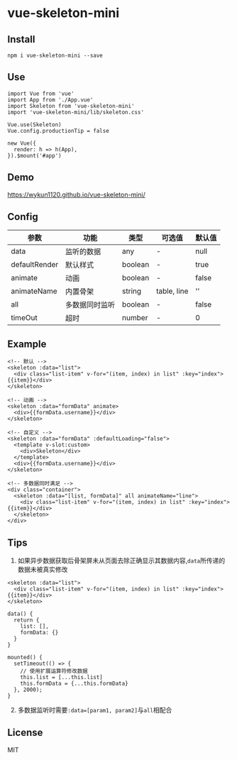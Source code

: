 # vue-skeleton-mini

## Install
```
npm i vue-skeleton-mini --save
```

## Use
```
import Vue from 'vue'
import App from './App.vue'
import Skeleton from 'vue-skeleton-mini'
import 'vue-skeleton-mini/lib/skeleton.css'

Vue.use(Skeleton)
Vue.config.productionTip = false

new Vue({
  render: h => h(App),
}).$mount('#app')
```

## Demo
https://wykun1120.github.io/vue-skeleton-mini/

## Config
| 参数 | 功能 | 类型 | 可选值 | 默认值 |
| ---- | ---- | ---- | ---- | ---- |
| data | 监听的数据 | any | - | null | 
| defaultRender | 默认样式 | boolean | - | true |
| animate | 动画 | boolean | - | false |
| animateName | 内置骨架 | string | table, line | '' |
| all | 多数据同时监听 | boolean | - | false |
| timeOut | 超时 | number | - | 0 |

## Example
```
<!-- 默认 -->
<skeleton :data="list">
  <div class="list-item" v-for="(item, index) in list" :key="index">{{item}}</div>
</skeleton>

<!-- 动画 -->
<skeleton :data="formData" animate>
  <div>{{formData.username}}</div>
</skeleton>

<!-- 自定义 -->
<skeleton :data="formData" :defaultLoading="false">
  <template v-slot:custom>
    <div>Skeleton</div>
  </template>
  <div>{{formData.username}}</div>
</skeleton>

<!-- 多数据同时满足 -->
<div class="container">
  <skeleton :data="[list, formData]" all animateName="line">
    <div class="list-item" v-for="(item, index) in list" :key="index">{{item}}</div>
  </skeleton>
</div>
```

## Tips
1. 如果异步数据获取后骨架屏未从页面去除正确显示其数据内容,`data`所传递的数据未被真实修改
```
<skeleton :data="list">
  <div class="list-item" v-for="(item, index) in list" :key="index">{{item}}</div>
</skeleton>

data() {
  return {
    list: [],
    formData: {}
  }
}

mounted() {
  setTimeout(() => {
    // 使用扩展运算符修改数据
    this.list = [...this.list]
    this.formData = {...this.formData}
  }, 2000);
}
```
2. 多数据监听时需要`:data=[param1, param2]`与`all`相配合

## License
MIT